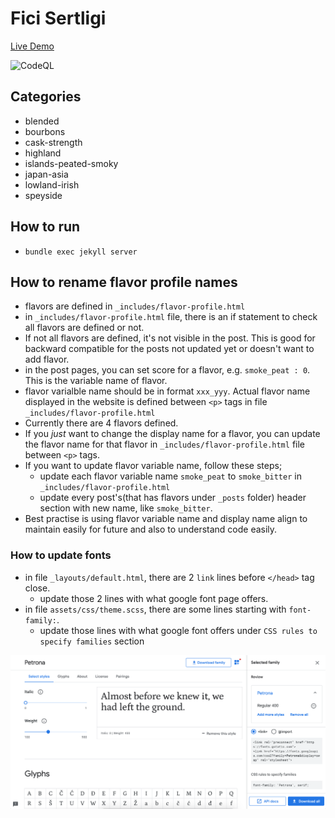 # Fici Sertligi

[Live Demo](https://brutdefut.github.io/ficisertligi/)

![CodeQL](https://github.com/brutdefut/ficisertligi/workflows/CodeQL/badge.svg)

## Categories
- blended
- bourbons
- cask-strength
- highland
- islands-peated-smoky
- japan-asia
- lowland-irish
- speyside

## How to run
- `bundle exec jekyll server`

## How to rename flavor profile names
- flavors are defined in `_includes/flavor-profile.html`
- in `_includes/flavor-profile.html` file, there is an if statement to check all flavors are defined or not.
- If not all flavors are defined, it's not visible in the post. This is good for backward compatible for the posts not updated yet or doesn't want to add flavor.
- in the post pages, you can set score for a flavor, e.g. `smoke_peat : 0`. This is the variable name of flavor.
- flavor varialble name should be in format `xxx_yyy`. Actual flavor name displayed in the website is defined between `<p>` tags in file `_includes/flavor-profile.html`
- Currently there are 4 flavors defined.
- If you _just_ want to change the display name for a flavor, you can update the flavor name for that flavor in `_includes/flavor-profile.html` file between `<p>` tags.
- If you want to update flavor variable name, follow these steps;
    - update each flavor variable name `smoke_peat` to `smoke_bitter` in `_includes/flavor-profile.html`
    - update every post's(that has flavors under `_posts` folder) header section with new name, like `smoke_bitter`.
- Best practise is using flavor variable name and display name align to maintain easily for future and also to understand code easily.

### How to update fonts
- in file `_layouts/default.html`, there are 2 `link` lines before `</head>` tag close.
    - update those 2 lines with what google font page offers.
- in file `assets/css/theme.scss`, there are some lines starting with `font-family:`.
    - update those lines with what google font offers under `CSS rules to specify families` section

![Google Fonts guide](assets/images/readme/google-fonts-guide.png "Google Fonts guide")


